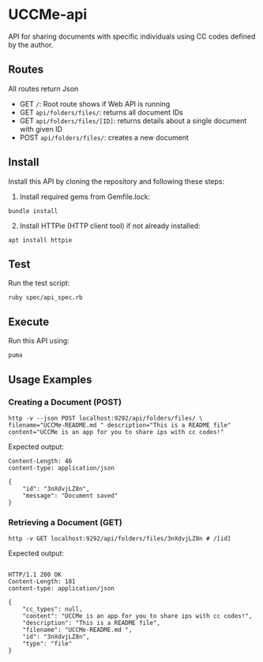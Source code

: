 # UCCMe-api 

API for sharing documents with specific individuals using CC codes defined by the author.

## Routes

All routes return Json

- GET `/`: Root route shows if Web API is running
- GET `api/folders/files/`: returns all document IDs
- GET `api/folders/files/[ID]`: returns details about a single document with given ID
- POST `api/folders/files/`: creates a new document


## Install 

Install this API by cloning the repository and following these steps:

1. Install required gems from Gemfile.lock:
```shell
bundle install
```

2. Install HTTPie (HTTP client tool) if not already installed:
```shell
apt install httpie
```

## Test

Run the test script:
```shell
ruby spec/api_spec.rb
```

## Execute

Run this API using:

```shell
puma
```

## Usage Examples

### Creating a Document (POST) 

```shell
http -v --json POST localhost:9292/api/folders/files/ \
filename="UCCMe-README.md " description="This is a README file" content="UCCMe is an app for you to share ips with cc codes!"
```

Expected output: 

```http
Content-Length: 46
content-type: application/json

{
    "id": "3nXdvjLZ8n",
    "message": "Document saved"
}
```


### Retrieving a Document (GET)

```shell
http -v GET localhost:9292/api/folders/files/3nXdvjLZ8n # /[id]
```

Expected output: 

```http

HTTP/1.1 200 OK
Content-Length: 181
content-type: application/json

{
    "cc_types": null,
    "content": "UCCMe is an app for you to share ips with cc codes!",
    "description": "This is a README file",
    "filename": "UCCMe-README.md ",
    "id": "3nXdvjLZ8n",
    "type": "file"
}
```
